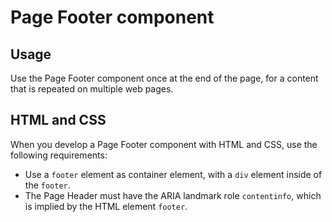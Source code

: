 # Page Footer component

## Usage

Use the Page Footer component once at the end of the page, for a content that is repeated on multiple web pages.

## HTML and CSS

When you develop a Page Footer component with HTML and CSS, use the following requirements:

- Use a `footer` element as container element, with a `div` element inside of the `footer`.
- The Page Header must have the ARIA landmark role `contentinfo`, which is implied by the HTML element `footer`.
